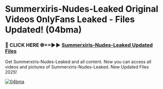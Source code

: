 # Summerxiris-Nudes-Leaked Original Videos 0nlyFans Leaked - Files Updated! (04bma)

<h3>🔴 CLICK HERE 🌐==►► <a href="https://tinyurl.com/yc6ubb5a" rel="nofollow">Summerxiris-Nudes-Leaked Updated Files</a></h3>

Get Summerxiris-Nudes-Leaked and all content. Now you can access all videos and pictures of Summerxiris-Nudes-Leaked. New Updated Files 2025!

[![04bma](https://i.imgur.com/7eu0CRL.gif)](https://tinyurl.com/yc6ubb5a)
